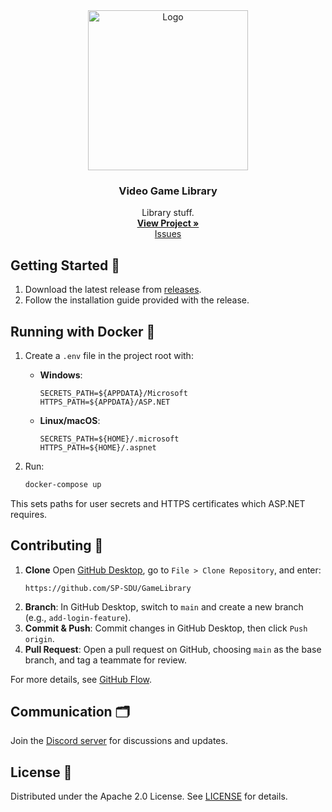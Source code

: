 <div align="center">
  <img src="images/GAME.avif" alt="Logo" width="256" height="256">
  <h3 align="center">Video Game Library</h3>
  <p align="center">
    Library stuff.
    <br />
    <a href="https://github.com/SP-SDU/GameLibrary"><strong>View Project »</strong></a>
    <br />
    <a href="https://github.com/SP-SDU/GameLibrary/issues">Issues</a>
  </p>
</div>

## Getting Started 🚀

1. Download the latest release from [releases](https://github.com/SP-SDU/GameLibrary/releases/).
2. Follow the installation guide provided with the release.

## Running with Docker 🐳

1. Create a `.env` file in the project root with:

   - **Windows**:
     ```dotenv
     SECRETS_PATH=${APPDATA}/Microsoft
     HTTPS_PATH=${APPDATA}/ASP.NET
     ```

   - **Linux/macOS**:
     ```dotenv
     SECRETS_PATH=${HOME}/.microsoft
     HTTPS_PATH=${HOME}/.aspnet
     ```

2. Run:

   ```bash
   docker-compose up
   ```

This sets paths for user secrets and HTTPS certificates which ASP.NET requires.

## Contributing 🤝

1. **Clone** Open [GitHub Desktop](https://desktop.github.com/), go to `File > Clone Repository`, and enter:
     ```
     https://github.com/SP-SDU/GameLibrary
     ```
2. **Branch**: In GitHub Desktop, switch to `main` and create a new branch (e.g., `add-login-feature`).
3. **Commit & Push**: Commit changes in GitHub Desktop, then click `Push origin`.
4. **Pull Request**: Open a pull request on GitHub, choosing `main` as the base branch, and tag a teammate for review.

For more details, see [GitHub Flow](https://githubflow.github.io/).

## Communication 🗂️

Join the [Discord server](https://discord.gg/YMfsnVVg2X) for discussions and updates.

## License 📝

Distributed under the Apache 2.0 License. See [LICENSE](LICENSE) for details.
